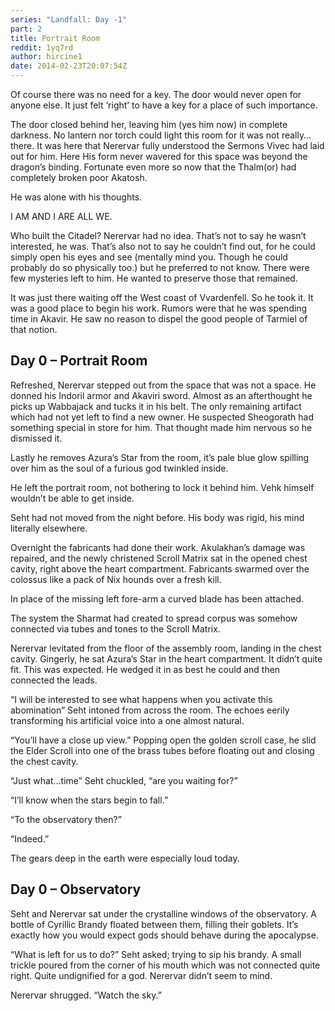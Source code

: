 ```yaml
---
series: "Landfall: Day -1"
part: 2
title: Portrait Room
reddit: 1yq7rd
author: hircine1
date: 2014-02-23T20:07:54Z
---
```


Of course there was no need for a key. The door would never open for anyone
else. It just felt ‘right’ to have a key for a place of such importance.

The door closed behind her, leaving him (yes him now) in complete darkness. No
lantern nor torch could light this room for it was not really…there. It was here
that Nerervar fully understood the Sermons Vivec had laid out for him. Here His
form never wavered for this space was beyond the dragon’s binding. Fortunate
even more so now that the Thalm(or) had completely broken poor Akatosh.

He was alone with his thoughts.

I AM AND I ARE ALL WE.

Who built the Citadel? Nerervar had no idea. That’s not to say he wasn’t
interested, he was. That’s also not to say he couldn’t find out, for he could
simply open his eyes and see (mentally mind you. Though he could probably do so
physically too.) but he preferred to not know. There were few mysteries left to
him. He wanted to preserve those that remained.

It was just there waiting off the West coast of Vvardenfell. So he took it. It
was a good place to begin his work. Rumors were that he was spending time in
Akavir. He saw no reason to dispel the good people of Tarmiel of that notion.

## Day 0 – Portrait Room

Refreshed, Nerervar stepped out from the space that  was not a space. He donned
his Indoril armor and Akaviri sword. Almost as an afterthought he picks up
Wabbajack and tucks it in his belt. The only remaining artifact which had not
yet left to find a new owner. He suspected Sheogorath had something special in
store for him. That thought made him nervous so he dismissed it.

Lastly he removes Azura’s Star from the room, it’s pale blue glow spilling over
him as the soul of a furious god twinkled inside.

He left the portrait room, not bothering to lock it behind him. Vehk himself
wouldn’t be able to get inside.

Seht had not moved from the night before. His body was rigid, his mind literally
elsewhere.

Overnight the fabricants had done their work. Akulakhan’s damage was repaired,
and the newly christened Scroll Matrix sat in the opened chest cavity, right
above the heart compartment. Fabricants swarmed over the colossus like a pack of
Nix hounds over a fresh kill.

In place of the missing left fore-arm a curved blade has been attached.

The system the Sharmat had created to spread corpus was somehow connected via
tubes and tones to the Scroll Matrix.

Nerervar levitated from the floor of the assembly room, landing in the chest
cavity. Gingerly, he sat Azura’s Star in the heart compartment. It didn’t quite
fit. This was expected. He wedged it in as best he could and then connected the
leads.

“I will be interested to see what happens when you activate this abomination”
Seht intoned from across the room. The echoes eerily transforming his artificial
voice into a one almost natural.

“You’ll have a close up view.” Popping open the golden scroll case, he slid the
Elder Scroll into one of the brass tubes before floating out and closing the
chest cavity.

“Just what…time” Seht chuckled, “are you waiting for?”

“I’ll know when the stars begin to fall.”

“To the observatory then?”

“Indeed.”

The gears deep in the earth were especially loud today.

## Day 0 – Observatory

Seht and Nerervar sat under the crystalline windows of the observatory. A bottle
of Cyrillic Brandy floated between them, filling their goblets. It’s exactly how
you would expect gods should behave during the apocalypse.

“What is left for us to do?” Seht asked; trying to sip his brandy. A small
trickle poured from the corner of his mouth which was not connected quite right.
Quite undignified for a god. Nerervar didn’t seem to mind.

Nerervar shrugged. “Watch the sky.”
